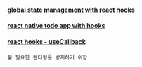 #### [global state management with react hooks](https://blog.usejournal.com/global-state-management-with-react-hooks-5e453468c5bf)

#### [react native todo app with hooks](https://blog.usejournal.com/global-state-management-with-react-hooks-5e453468c5bf)


#### [react hooks - useCallback](https://velog.io/@baldongdong/React-hooks-useCallback)
```
불 필요한 렌더링을 방지하기 위함

```